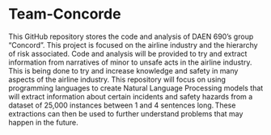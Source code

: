 # Team-Concorde
This GitHub repository stores the code and analysis of DAEN 690’s group “Concord”. This project is focused on the airline industry and the hierarchy of risk associated. Code and analysis will be provided to try and extract information from narratives of minor to unsafe acts in the airline industry. This is being done to try and increase knowledge and safety in many aspects of the airline industry. This repository will focus on using programming languages to create Natural Language Processing models that will extract information about certain incidents and safety hazards from a dataset of 25,000 instances between 1 and 4 sentences long. These extractions can then be used to further understand problems that may happen in the future.
